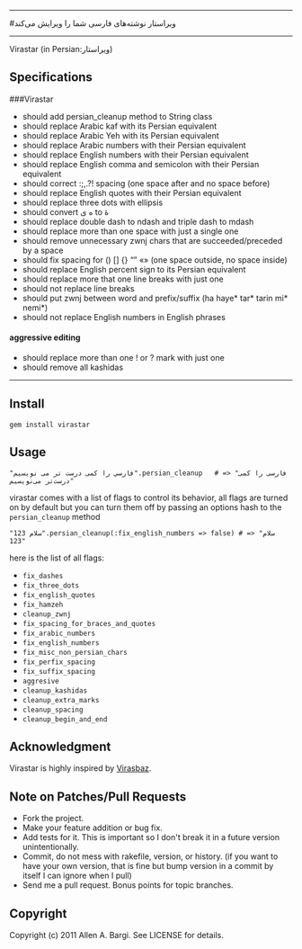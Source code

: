 -----
#ویراستار
نوشته‌های فارسی شما را ویرایش می‌کند

-----
Virastar (in Persian:ویراستار) 


## Specifications

###Virastar
* should add persian_cleanup method to String class
* should replace Arabic kaf with its Persian equivalent
* should replace Arabic Yeh with its Persian equivalent
* should replace Arabic numbers with their Persian equivalent
* should replace English numbers with their Persian equivalent
* should replace English comma and semicolon with their Persian equivalent
* should correct :;,.?! spacing (one space after and no space before)
* should replace English quotes with their Persian equivalent
* should replace three dots with ellipsis
* should convert ه ی to هٔ
* should replace double dash to ndash and triple dash to mdash
* should replace more than one space with just a single one
* should remove unnecessary zwnj chars that are succeeded/preceded by a space
* should fix spacing for () [] {}  “” «» (one space outside, no space inside)
* should replace English percent sign to its Persian equivalent
* should replace more that one line breaks with just one
* should not replace line breaks
* should put zwnj between word and prefix/suffix (ha haye* tar* tarin mi* nemi*)
* should not replace English numbers in English phrases
  
#### aggressive editing
  * should replace more than one ! or ? mark with just one
  * should remove all kashidas
  
-----
## Install
    gem install virastar

## Usage
    "فارسي را كمی درست تر می نويسيم".persian_cleanup   # => "فارسی را کمی درست‌تر می‌نویسیم"

virastar comes with a list of flags to control its behavior, all flags are turned on by default but you can
turn them off by passing an options hash to the `persian_cleanup` method

    "سلام 123".persian_cleanup(:fix_english_numbers => false) # => "سلام 123"

here is the list of all flags:

* `fix_dashes`
* `fix_three_dots`
* `fix_english_quotes`
* `fix_hamzeh`
* `cleanup_zwnj`
* `fix_spacing_for_braces_and_quotes`
* `fix_arabic_numbers`
* `fix_english_numbers`
* `fix_misc_non_persian_chars`
* `fix_perfix_spacing`
* `fix_suffix_spacing`
* `aggresive`
* `cleanup_kashidas`
* `cleanup_extra_marks`
* `cleanup_spacing`
* `cleanup_begin_and_end`

## Acknowledgment
Virastar is highly inspired by [Virasbaz](http://virasbaz.persianlanguage.ir).

## Note on Patches/Pull Requests
 
* Fork the project.
* Make your feature addition or bug fix.
* Add tests for it. This is important so I don't break it in a
  future version unintentionally.
* Commit, do not mess with rakefile, version, or history.
  (if you want to have your own version, that is fine but bump version in a commit by itself I can ignore when I pull)
* Send me a pull request. Bonus points for topic branches.

## Copyright

Copyright (c) 2011 Allen A. Bargi. See LICENSE for details.